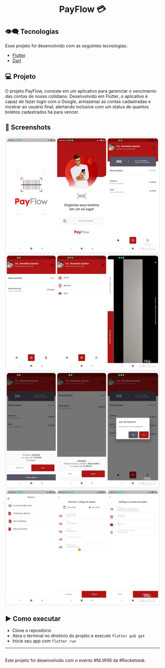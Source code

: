 <br>
<center>
<p align="center">
  <h1> PayFlow 💳 </h1>
</p></center>

## 👁‍🗨 Tecnologias

Esse projeto foi desenvolvido com as seguintes tecnologias:

- [Flutter](https://flutter.dev/)
- [Dart](https://dart.dev/)

## 💻 Projeto

O projeto PayFlow, consiste em um aplicativo para gerenciar o vencimento das contas de nosso cotidiano. Desenvolvido em Flutter, o aplicativo é capaz de fazer login com o Google, armazenar as contas cadastradas e mostrar ao usuário final, alertando inclusive com um status de quantos boletos cadastrados há para vencer.

## 📱 Screenshots
<div>
  <img src="https://github.com/jhonathanqz/PayFlow/blob/master/screenshots/home1.jpg" width="600px" style="max-width:100%;" alt="imagem do projeto">
  <img src="https://github.com/jhonathanqz/PayFlow/blob/master/screenshots/home2.jpg" width="600px" style="max-width:100%;" alt="imagem do projeto">
  <img src="https://github.com/jhonathanqz/PayFlow/blob/master/screenshots/home3.jpg" width="600px" style="max-width:100%;" alt="imagem do projeto">
  <img src="https://github.com/jhonathanqz/PayFlow/blob/master/screenshots/home4.jpg" width="600px" style="max-width:100%;" alt="imagem do projeto">
</div>

## ▶️ Como executar

- Clone o repositório
- Abra o terminal no diretório do projeto e execute `flutter pub get`
- Inicie seu app com `flutter run`

---
<br>
Este projeto foi desenvolvido com o evento #NLW06 da #Rocketseat.
